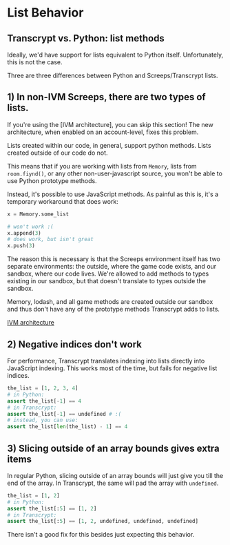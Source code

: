 # List Behavior

## Transcrypt vs. Python: list methods

Ideally, we'd have support for lists equivalent to Python itself. Unfortunately, this is not the case.

Three are three differences between Python and Screeps/Transcrypt lists.

## 1\) In non-IVM Screeps, there are two types of lists.

If you're using the \[IVM architecture\], you can skip this section! The new architecture, when enabled on an account-level, fixes this problem.

Lists created within our code, in general, support python methods. Lists created outside of our code do not.

This means that if you are working with lists from `Memory`, lists from `room.fiynd()`, or any other non-user-javascript source, you won't be able to use Python prototype methods.

Instead, it's possible to use JavaScript methods. As painful as this is, it's a temporary workaround that does work:

```python
x = Memory.some_list

# won't work :(
x.append(3)
# does work, but isn't great
x.push(3)
```

The reason this is necessary is that the Screeps environment itself has two separate environments: the outside, where the game code exists, and our sandbox, where our code lives. We're allowed to add methods to types existing in our sandbox, but that doesn't translate to types outside the sandbox.

Memory, lodash, and all game methods are created outside our sandbox and thus don't have any of the prototype methods Transcrypt adds to lists.

[IVM architecture](http://blog.screeps.com/2018/03/changelog-2018-03-05/)

## 2\) Negative indices don't work

For performance, Transcrypt translates indexing into lists directly into JavaScript indexing. This works most of the time, but fails for negative list indices.

```python
the_list = [1, 2, 3, 4]
# in Python:
assert the_list[-1] == 4
# in Transcrypt:
assert the_list[-1] == undefined # :(
# instead, you can use:
assert the_list[len(the_list) - 1] == 4
```

## 3\) Slicing outside of an array bounds gives extra items

In regular Python, slicing outside of an array bounds will just give you till the end of the array. In Transcrypt, the same will pad the array with `undefined`.

```python
the_list = [1, 2]
# in Python:
assert the_list[:5] == [1, 2]
# in Transcrypt:
assert the_list[:5] == [1, 2, undefined, undefined, undefined]
```

There isn't a good fix for this besides just expecting this behavior.

